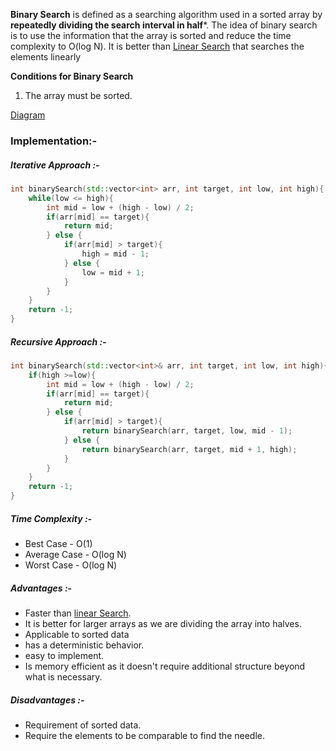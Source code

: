  ****Binary Search**** is defined as a searching algorithm used in a sorted array by **repeatedly dividing the search interval in half***. The idea of binary search is to use the information that the array is sorted and reduce the time complexity to O(log N). It is better than [Linear Search](obsidian://open?vault=programming_implementation&file=Linear%20Search) that searches the elements linearly
 

**Conditions for Binary Search**
1. The array must be sorted.

[Diagram](obsidian://open?vault=Obsidian&file=programming_implementation%2FExcalidraw%2FBinary%20Search.excalidraw)

### Implementation:-

##### Iterative Approach :-
~~~cpp
int binarySearch(std::vector<int> arr, int target, int low, int high){ //low = 0, high = arr.size() - 1
	while(low <= high){
		int mid = low + (high - low) / 2;
		if(arr[mid] == target){
			return mid;
		} else {
			if(arr[mid] > target){
				high = mid - 1;
			} else {
				low = mid + 1;
			}
		}
	}
	return -1;
}
~~~

##### Recursive Approach :-

~~~cpp
int binarySearch(std::vector<int>& arr, int target, int low, int high){
	if(high >=low){
		int mid = low + (high - low) / 2;
		if(arr[mid] == target){
			return mid;
		} else {
			if(arr[mid] > target){
				return binarySearch(arr, target, low, mid - 1);
			} else {
				return binarySearch(arr, target, mid + 1, high);
			}
		}
	}
	return -1;
}
~~~

##### Time Complexity :-
- Best Case - O(1)
- Average Case - O(log N)
- Worst Case - O(log N)

##### Advantages :-
- Faster than [linear Search](obsidian://open?vault=programming_implementation&file=Linear%20Search).
- It is better for larger arrays as we are dividing the array into halves.
- Applicable to sorted data 
- has a deterministic behavior.
- easy to implement.
- Is memory efficient as it doesn't require additional structure beyond what is necessary.
##### Disadvantages :-
- Requirement of sorted data.
- Require the elements to be comparable to find the needle.